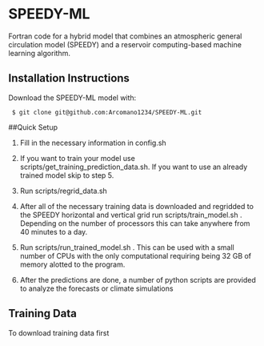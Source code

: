 # SPEEDY-ML

Fortran code for a hybrid model that combines an atmospheric general circulation model (SPEEDY) and a reservoir computing-based machine learning algorithm.

## Installation Instructions
Download the SPEEDY-ML model with:
<pre><code> $ git clone git@github.com:Arcomano1234/SPEEDY-ML.git
</code></pre>

##Quick Setup
1. Fill in the necessary information in config.sh

2. If you want to train your model use scripts/get_training_prediction_data.sh. If you want to use an already trained model skip to step 5.

3. Run scripts/regrid_data.sh

4. After all of the necessary training data is downloaded and regridded to the SPEEDY horizontal and vertical grid run scripts/train_model.sh . Depending on the number of processors this can take anywhere from 40 minutes to a day.

5. Run scripts/run_trained_model.sh . This can be used with a small number of CPUs with the only computational requiring being 32 GB of memory alotted to the program.

6. After the predictions are done, a number of python scripts are provided to analyze the forecasts or climate simulations 

## Training Data
To download training data first 


